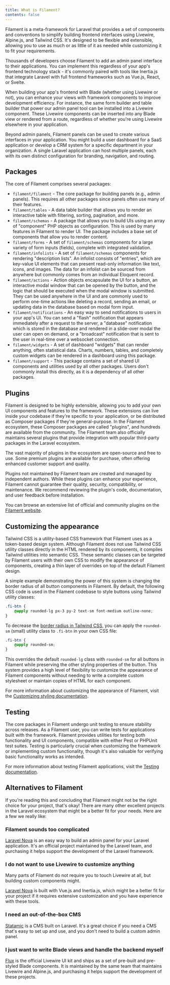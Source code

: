 ```yaml
---
title: What is Filament?
contents: false
---
```


Filament is a meta-framework for Laravel that provides a set of components and conventions to simplify building frontend interfaces using Livewire, Alpine.js, and Tailwind CSS. It's designed to be flexible and extensible, allowing you to use as much or as little of it as needed while customizing it to fit your requirements.

Thousands of developers choose Filament to add an admin panel interface to their applications. You can implement this regardless of your app's frontend technology stack - it's commonly paired with tools like Inertia.js that integrate Laravel with full frontend frameworks such as Vue.js, React, or Svelte.

When building your app's frontend with Blade (whether using Livewire or not), you can enhance your views with framework components to improve development efficiency. For instance, the same form builder and table builder that power our admin panel tool can be installed into a Livewire component. These Livewire components can be inserted into any Blade view or rendered from a route, regardless of whether you're using Livewire elsewhere in your application.

Beyond admin panels, Filament panels can be used to create various interfaces in your application. You might build a user dashboard for a SaaS application or develop a CRM system for a specific department in your organization. A single Laravel application can host multiple panels, each with its own distinct configuration for branding, navigation, and routing.

## Packages

The core of Filament comprises several packages:

- `filament/filament` - The core package for building panels (e.g., admin panels). This requires all other packages since panels often use many of their features.
- `filament/tables` - A data table builder that allows you to render an interactive table with filtering, sorting, pagination, and more.
- `filament/schemas` - A package that allows you to build UIs using an array of "component" PHP objects as configuration. This is used by many features in Filament to render UI. The package includes a base set of components that allow you to render content.
- `filament/forms` - A set of `filament/schemas` components for a large variety of form inputs (fields), complete with integrated validation.
- `filament/infolists` - A set of `filament/schemas` components for rendering "description lists". An infolist consists of "entries", which are key-value UI elements that can present read-only information like text, icons, and images. The data for an infolist can be sourced from anywhere but commonly comes from an individual Eloquent record.
- `filament/actions` - Action objects encapsulate the UI for a button, an interactive modal window that can be opened by the button, and the logic that should be executed when the modal window is submitted. They can be used anywhere in the UI and are commonly used to perform one-time actions like deleting a record, sending an email, or updating data in the database based on modal form input.
- `filament/notifications` - An easy way to send notifications to users in your app's UI. You can send a "flash" notification that appears immediately after a request to the server, a "database" notification which is stored in the database and rendered in a slide-over modal the user can open on demand, or a "broadcast" notification that is sent to the user in real-time over a websocket connection.
- `filament/widgets` - A set of dashboard "widgets" that can render anything, often statistical data. Charts, numbers, tables, and completely custom widgets can be rendered in a dashboard using this package.
- `filament/support` - This package contains a set of shared UI components and utilities used by all other packages. Users don't commonly install this directly, as it is a dependency of all other packages.

## Plugins

Filament is designed to be highly extensible, allowing you to add your own UI components and features to the framework. These extensions can live inside your codebase if they're specific to your application, or be distributed as Composer packages if they're general-purpose. In the Filament ecosystem, these Composer packages are called "plugins", and hundreds are available from the community. The Filament team also officially maintains several plugins that provide integration with popular third-party packages in the Laravel ecosystem.

The vast majority of plugins in the ecosystem are open-source and free to use. Some premium plugins are available for purchase, often offering enhanced customer support and quality.

<Aside variant="warning">
    Plugins not maintained by Filament team are created and managed by independent authors. While these plugins can enhance your experience, Filament cannot guarantee their quality, security, compatibility, or maintenance. We recommend reviewing the plugin's code, documentation, and user feedback before installation.
</Aside>

You can browse an extensive list of official and community plugins on the [Filament website](/plugins).

## Customizing the appearance

Tailwind CSS is a utility-based CSS framework that Filament uses as a token-based design system. Although Filament does not use Tailwind CSS utility classes directly in the HTML rendered by its components, it compiles Tailwind utilities into semantic CSS. These semantic classes can be targeted by Filament users with their own CSS to modify the appearance of components, creating a thin layer of overrides on top of the default Filament design.

A simple example demonstrating the power of this system is changing the border radius of all button components in Filament. By default, the following CSS code is used in the Filament codebase to style buttons using Tailwind utility classes:

```css
.fi-btn {
    @apply rounded-lg px-3 py-2 text-sm font-medium outline-none;
}
```

To decrease the [border radius in Tailwind CSS](https://tailwindcss.com/docs/border-radius), you can apply the `rounded-sm` (small) utility class to `.fi-btn` in your own CSS file:

```css
.fi-btn {
    @apply rounded-sm;
}
```

This overrides the default `rounded-lg` class with `rounded-sm` for all buttons in Filament while preserving the other styling properties of the button. This system provides a high level of flexibility to customize the appearance of Filament components without needing to write a complete custom stylesheet or maintain copies of HTML for each component.

For more information about customizing the appearance of Filament, visit the [Customizing styling documentation](../styling).

## Testing

The core packages in Filament undergo unit testing to ensure stability across releases. As a Filament user, you can write tests for applications built with the framework. Filament provides utilities for testing both functionality and UI components, compatible with either Pest or PHPUnit test suites. Testing is particularly crucial when customizing the framework or implementing custom functionality, though it's also valuable for verifying basic functionality works as intended.

For more information about testing Filament applications, visit the [Testing documentation](../testing).

## Alternatives to Filament

If you're reading this and concluding that Filament might not be the right choice for your project, that's okay! There are many other excellent projects in the Laravel ecosystem that might be a better fit for your needs. Here are a few we really like:

### Filament sounds too complicated

[Laravel Nova](https://nova.laravel.com) is an easy way to build an admin panel for your Laravel application. It's an official project maintained by the Laravel team, and purchasing it helps support the development of the Laravel framework.

### I do not want to use Livewire to customize anything

Many parts of Filament do not require you to touch Livewire at all, but building custom components might.

[Laravel Nova](https://nova.laravel.com) is built with Vue.js and Inertia.js, which might be a better fit for your project if it requires extensive customization and you have experience with these tools.

### I need an out-of-the-box CMS

[Statamic](https://statamic.com) is a CMS built on Laravel. It's a great choice if you need a CMS that's easy to set up and use, and you don't need to build a custom admin panel.

### I just want to write Blade views and handle the backend myself

[Flux](https://fluxui.dev) is the official Livewire UI kit and ships as a set of pre-built and pre-styled Blade components. It is maintained by the same team that maintains Livewire and Alpine.js, and purchasing it helps support the development of these projects.
